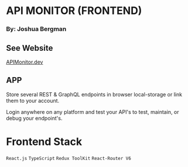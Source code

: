# API MONITOR (FRONTEND)
### By: Joshua Bergman

## See Website
[APIMonitor.dev](https://apimonitor.dev/)

## APP
Store several REST & GraphQL endpoints in browser local-storage or link them to your account.

Login anywhere on any platform and test your API's to test, maintain, or debug your endpoint's.

# Frontend Stack
`React.js`
`TypeScript`
`Redux ToolKit`
`React-Router V6`
